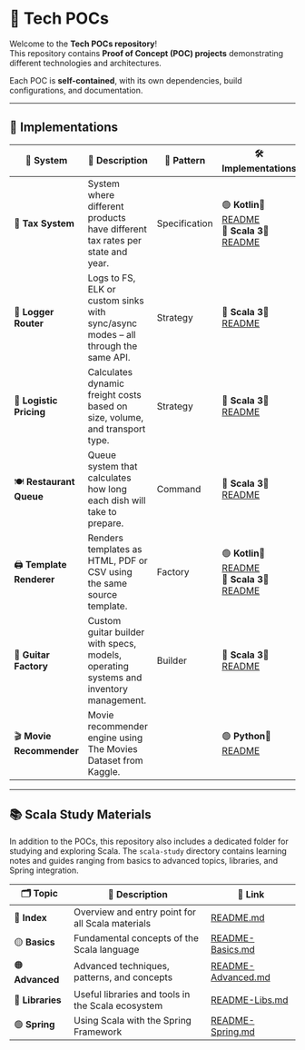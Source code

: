 # 🚀 Tech POCs

Welcome to the **Tech POCs repository**!  
This repository contains **Proof of Concept (POC) projects** demonstrating different technologies and architectures.

Each POC is **self-contained**, with its own dependencies, build configurations, and documentation.

---

## 📌 Implementations

| 🧩 System                 | 📄 Description                                                                        | 📐 Pattern    | 🛠️ Implementations                                                                                                                 |
|---------------------------|---------------------------------------------------------------------------------------|---------------|-------------------------------------------------------------------------------------------------------------------------------------|
| 🎯 **Tax System**         | System where different products have different tax rates per state and year.          | Specification | 🟢 **Kotlin**📘 [README](kotlin/tax-system/README.md)<br>🔵 **Scala 3**📘 [README](scala-3/tax-system/README.md)                    |
| 🧭 **Logger Router**      | Logs to FS, ELK or custom sinks with sync/async modes – all through the same API.     | Strategy      | 🔵 **Scala 3**📘 [README](scala-3/logger-router/README.md) |
| 🚚 **Logistic Pricing**   | Calculates dynamic freight costs based on size, volume, and transport type.           | Strategy      | 🔵 **Scala 3**📘 [README](scala-3/logistic-pricing/README.md)                                                                 |
| 🍽 **Restaurant Queue**   | Queue system that calculates how long each dish will take to prepare.                 | Command       | 🔵 **Scala 3**📘 [README](scala-3/restaurant-queue/README.md)                                                                 |
| 🖨️ **Template Renderer** | Renders templates as HTML, PDF or CSV using the same source template.                 | Factory       | 🟢 **Kotlin**📘 [README](kotlin/template-renderer/README.md)<br>🔵 **Scala 3**📘 [README](scala-3/template-renderer/README.md)      |
| 🎸 **Guitar Factory**     | Custom guitar builder with specs, models, operating systems and inventory management. | Builder       | 🔵 **Scala 3**📘 [README](scala-3/guitar-factory/README.md)              |
| 🎬 **Movie Recommender**  | Movie recommender engine using The Movies Dataset from Kaggle.                        |               | 🟢 **Python**📘 [README](python/movie-recommender/README.md)                                                                        |

---

## 📚 Scala Study Materials

In addition to the POCs, this repository also includes a dedicated folder for studying and exploring Scala. The
`scala-study` directory contains learning notes and guides ranging from basics to advanced topics, libraries, and Spring
integration.

| 🗂️ Topic        | 📄 Description                                    | 🔗 Link                                              |
|------------------|---------------------------------------------------|------------------------------------------------------|
| 📘 **Index**     | Overview and entry point for all Scala materials  | [README.md](scala-study/README.md)                   |
| 🟡 **Basics**    | Fundamental concepts of the Scala language        | [README-Basics.md](scala-study/README-Basics.md)     |
| 🟠 **Advanced**  | Advanced techniques, patterns, and concepts       | [README-Advanced.md](scala-study/README-Advanced.md) |
| 🔵 **Libraries** | Useful libraries and tools in the Scala ecosystem | [README-Libs.md](scala-study/README-Libs.md)         |
| 🟢 **Spring**    | Using Scala with the Spring Framework             | [README-Spring.md](scala-study/README-Spring.md)     |
